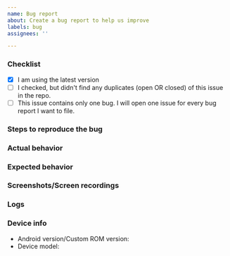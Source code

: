 ```yaml
---
name: Bug report
about: Create a bug report to help us improve
labels: bug
assignees: ''

---
```


<!--
Thanks for reporting an issue. To make it easier for us to help you please enter detailed information in the template we have provided below. If a section isn't relevant, just delete it, though it would be helpful to still provide as much detail as possible.
-->

<!-- IF YOU DON'T FILL IN THE TEMPLATE PROPERLY, YOUR ISSUE IS LIKELY TO BE CLOSED. If you feel tired/lazy right now, open your issue some other time. We'll wait. -->

<!-- The comments between these brackets won't show up in the submitted issue (as you can see in the Preview). -->

### Checklist
<!-- This checklist is COMPULSORY. The first box has been checked for you to show you how it is done. -->

- [x] I am using the latest version <!-- Check https://github.com/bubelov/news/releases -->
- [ ] I checked, but didn't find any duplicates (open OR closed) of this issue in the repo. <!-- Seriously, check. O_O -->
- [ ] This issue contains only one bug. I will open one issue for every bug report I want to file.

### Steps to reproduce the bug
<!--
1. Go to '...'
2. Press on '....'
3. Swipe down to '....'
-->

<!-- If you can't cause the bug to show up again reliably (and hence don't have a proper set of steps to give us), please still try to give as many details as possible on how you think you encountered the bug. -->



### Actual behavior
<!-- Tell us what happens with the steps given above. -->



### Expected behavior
<!-- Tell us what you expect to happen. -->



### Screenshots/Screen recordings
<!-- If applicable, add screenshots or a screen recording to help explain your problem. GitHub supports uploading them directly in the issue text box. If your file is too big for Github to accept, feel free to paste a link from an image/video hoster here instead. -->



### Logs
<!-- If you saw an error dialog, the app might add some data to Settings -> Logs. You can click on that error and copy its stack trace here. -->



<!-- You can add additional details if you think it might be relevant. -->

### Device info

 - Android version/Custom ROM version:
 - Device model:

